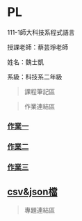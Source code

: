 # PL

111-1師大科技系程式語言

授課老師：蔡芸琤老師

姓名：魏士凱

系級：科技系二年級

>課程筆記區

>作業連結區

### [作業一](https://github.com/ShihKaiWei/PL/blob/main/HW1/HW1.ipynb)

### [作業二](https://github.com/ShihKaiWei/PL/blob/main/HW2/HW2.ipynb)

### [作業三](https://github.com/ShihKaiWei/PL/blob/main/HW3/HW3.ipynb)
 ## [csv&json檔]()

>專題連結區
